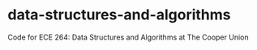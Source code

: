 # data-structures-and-algorithms
Code for ECE 264: Data Structures and Algorithms at The Cooper Union
